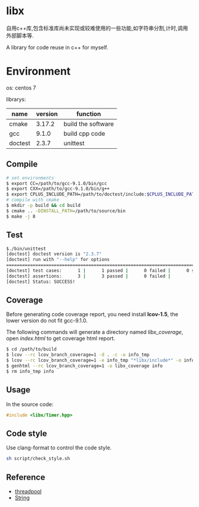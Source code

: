 # libx

自用c++库,包含标准库尚未实现或较难使用的一些功能,如字符串分割,计时,调用外部脚本等.

A library for code reuse in c++ for myself.

# Environment

os: centos 7

librarys:

| name    | version | function           |
| ------- | ------- | ------------------ |
| cmake   | 3.17.2  | build the software |
| gcc     | 9.1.0   | build cpp code     |
| doctest | 2.3.7   | unittest           |

## Compile

```sh
# set environments
$ export CC=/path/to/gcc-9.1.0/bin/gcc
$ export CXX=/path/to/gcc-9.1.0/bin/g++
$ export CPLUS_INCLUDE_PATH=/path/to/doctest/include:$CPLUS_INCLUDE_PATH
# compile with cmake
$ mkdir -p build && cd build
$ cmake .. -DINSTALL_PATH=/path/to/source/bin
$ make -j 8
```

## Test

```sh
$./bin/unittest
[doctest] doctest version is "2.3.7"
[doctest] run with "--help" for options
===============================================================================
[doctest] test cases:      1 |      1 passed |      0 failed |      0 skipped
[doctest] assertions:      3 |      3 passed |      0 failed |
[doctest] Status: SUCCESS!
```

## Coverage

Before generating code coverage report, you need install **lcov-1.5**, the 
lower version do not fit gcc-9.1.0.

The following commands will generate a directory named *libx_coverage*, open 
*index.html* to get coverage html report.

```sh
$ cd /path/to/build
$ lcov --rc lcov_branch_coverage=1 -d . -c -o info_tmp
$ lcov --rc lcov_branch_coverage=1 -e info_tmp "*libx/include*" -o info
$ genhtml --rc lcov_branch_coverage=1 -o libx_coverage info
$ rm info_tmp info
```

## Usage

In the source code:

```cpp
#include <libx/Timer.hpp>
```

## Code style

Use clang-format to control the code style.

```sh
sh script/check_style.sh
```

## Reference

* [threadpool](https://github.com/lzpong/threadpool)
* [String](https://github.com/facebook/folly)